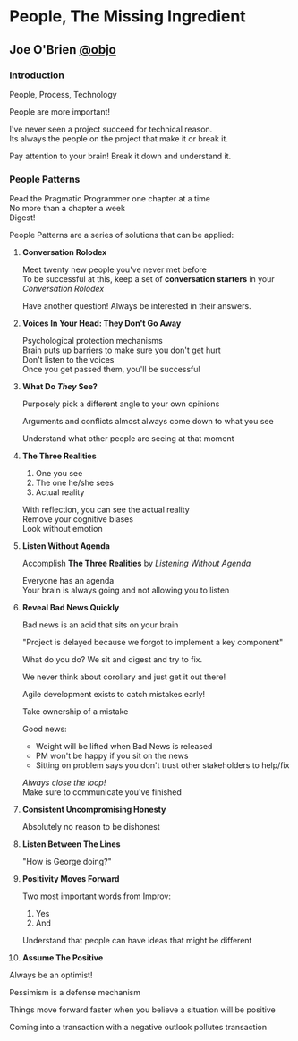 # People, The Missing Ingredient
## Joe O'Brien [@objo](https://twitter.com/objo)

### Introduction
People, Process, Technology

People are more important!

I've never seen a project succeed for technical reason.   
Its always the people on the project that make it or break it.

Pay attention to your brain! Break it down and understand it.

### People Patterns
Read the Pragmatic Programmer one chapter at a time   
No more than a chapter a week   
Digest!

People Patterns are a series of solutions that can be applied:

1. **Conversation Rolodex**

   Meet twenty new people you've never met before   
   To be successful at this, keep a set of **conversation starters** in your _Conversation Rolodex_

   Have another question! Always be interested in their answers.

2. **Voices In Your Head: They Don't Go Away**

   Psychological protection mechanisms   
   Brain puts up barriers to make sure you don't get hurt   
   Don't listen to the voices   
   Once you get passed them, you'll be successful

3. **What Do _They_ See?**

   Purposely pick a different angle to your own opinions

   Arguments and conflicts almost always come down to what you see

   Understand what other people are seeing at that moment

4. **The Three Realities**

   1. One you see
   2. The one he/she sees
   3. Actual reality

   With reflection, you can see the actual reality   
   Remove your cognitive biases  
   Look without emotion

5. **Listen Without Agenda**

   Accomplish **The Three Realities** by _Listening Without Agenda_

   Everyone has an agenda   
   Your brain is always going and not allowing you to listen

6. **Reveal Bad News Quickly**

   Bad news is an acid that sits on your brain

   "Project is delayed because we forgot to implement a key component"

   What do you do? We sit and digest and try to fix.

   We never think about corollary and just get it out there!

   Agile development exists to catch mistakes early!

   Take ownership of a mistake

   Good news: 
    * Weight will be lifted when Bad News is released
     * PM won't be happy if you sit on the news
    * Sitting on problem says you don't trust other stakeholders to help/fix

   *Always close the loop!*    
   Make sure to communicate you've finished

7. **Consistent Uncompromising Honesty**

   Absolutely no reason to be dishonest

8. **Listen Between The Lines**

   "How is George doing?"

9. **Positivity Moves Forward**

   Two most important words from Improv:
   1. Yes
   2. And

   Understand that people can have ideas that might be different

10. **Assume The Positive**

   Always be an optimist!

   Pessimism is a defense mechanism

   Things move forward faster when you believe a situation will be positive

   Coming into a transaction with a negative outlook pollutes transaction
